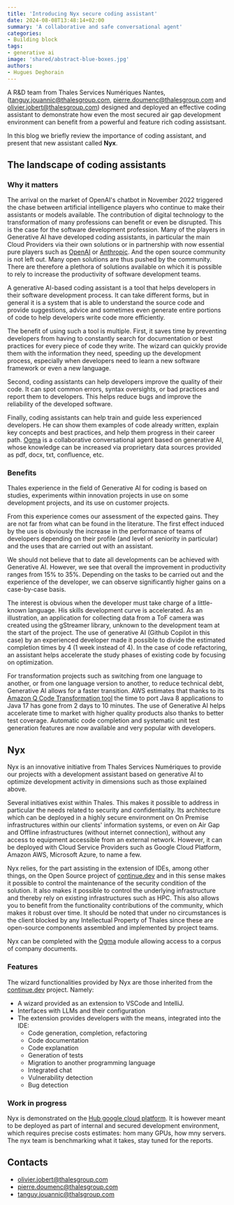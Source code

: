 ```yaml
---
title: 'Introducing Nyx secure coding assistant'
date: 2024-08-08T13:48:14+02:00
summary: 'A collaborative and safe conversational agent'
categories: 
- Building block
tags:
- generative ai
image: 'shared/abstract-blue-boxes.jpg'
authors:
- Hugues Deghorain
---
```



A R&D team from Thales Services Numériques Nantes, (tanguy.jouannic@thalesgroup.com, pierre.doumenc@thalesgroup.com and olivier.jobert@thalesgroup.com) designed and deployed an effective coding assistant to demonstrate how even the most secured air gap development environment can benefit from a powerful and feature rich coding assistsant. 

In this blog we briefly review the importance of coding assistant, and present that new assistant called **Nyx**.


## The landscape of coding assistants

### Why it matters

The arrival on the market of OpenAI's chatbot in November 2022 triggered the chase between artificial intelligence players who continue to make their assistants or models available. The contribution of digital technology to the transformation of many professions can benefit or even be disrupted. This is the case for the software development profession. Many of the players in Generative AI have developed coding assistants, in particular the main Cloud Providers via their own solutions or in partnership with now essential pure players such as [OpenAI](https://openai.com/) or [Anthropic](https://www.anthropic.com/). And the open source community is not left out. Many open solutions are thus pushed by the community. There are therefore a plethora of solutions available on which it is possible to rely to increase the productivity of software development teams.

A generative AI-based coding assistant is a tool that helps developers in their software development process. It can take different forms, but in general it is a system that is able to understand the source code and provide suggestions, advice and sometimes even generate entire portions of code to help developers write code more efficiently.

The benefit of using such a tool is multiple. First, it saves time by preventing developers from having to constantly search for documentation or best practices for every piece of code they write. The wizard can quickly provide them with the information they need, speeding up the development process, especially when developers need to learn a new software framework or even a new language.

Second, coding assistants can help developers improve the quality of their code. It can spot common errors, syntax oversights, or bad practices and report them to developers. This helps reduce bugs and improve the reliability of the developed software.

Finally, coding assistants can help train and guide less experienced developers. He can show them examples of code already written, explain key concepts and best practices, and help them progress in their career path.
[Ogma](/building-block/ogma) is a collaborative conversational agent based on generative AI, 
whose knowledge can be increased via proprietary data sources provided as pdf, docx, txt, confluence, etc.

### Benefits

Thales experience in the field of Generative AI for coding is based on studies, experiments within innovation projects in use on some development projects, and its use on customer projects.

From this experience comes our assessment of the expected gains. They are not far from what can be found in the literature.
The first effect induced by the use is obviously the increase in the performance of teams of developers depending on their profile (and level of seniority in particular) and the uses that are carried out with an assistant.

We should not believe that to date all developments can be achieved with Generative AI. However, we see that overall the improvement in productivity ranges from 15% to 35%. Depending on the tasks to be carried out and the experience of the developer, we can observe significantly higher gains on a case-by-case basis.

The interest is obvious when the developer must take charge of a little-known language. His skills development curve is accelerated. As an illustration, an application for collecting data from a ToF camera was created using the gStreamer library, unknown to the development team at the start of the project. The use of generative AI (Github Copilot in this case) by an experienced developer made it possible to divide the estimated completion times by 4 (1 week instead of 4).
In the case of code refactoring, an assistant helps accelerate the study phases of existing code by focusing on optimization. 

For transformation projects such as switching from one language to another, or from one language version to another, to reduce technical debt, Generative AI allows for a faster transition. AWS estimates that thanks to its [Amazon Q Code Transformation tool](https://aws.amazon.com/q/developer/code-transformation/#aws-page-content-main) the time to port Java 8 applications to Java 17 has gone from 2 days to 10 minutes.
The use of Generative AI helps accelerate time to market with higher quality products also thanks to better test coverage. Automatic code completion and systematic unit test generation features are now available and very popular with developers.

## Nyx

Nyx is an innovative initiative from Thales Services Numériques to provide our projects with a development assistant based on generative AI to optimize development activity in dimensions such as those explained above.

Several initiatives exist within Thales. This makes it possible to address in particular the needs related to security and confidentiality. Its architecture which can be deployed in a highly secure environment on On Premise infrastructures within our clients' information systems, or even on Air Gap and Offline infrastructures (without internet connection), without any access to equipment accessible from an external network. However, it can be deployed with Cloud Service Providers such as Google Cloud Platform, Amazon AWS, Microsoft Azure, to name a few.

Nyx relies, for the part assisting in the extension of IDEs, among other things, on the Open Source project of 
[continue.dev](https://www.continue.dev/) and in this sense makes it possible to control the maintenance of the security condition of the solution. It also makes it possible to control the underlying infrastructure and thereby rely on existing infrastructures such as HPC.
This also allows you to benefit from the functionality contributions of the community, which makes it robust over time.
It should be noted that under no circumstances is the client blocked by any Intellectual Property of Thales since these are open-source components assembled and implemented by project teams.

Nyx can be completed with the [Ogma](/building-blocks/ogma) module allowing access to a corpus of company documents. 

### Features

The wizard functionalities provided by Nyx are those inherited from 
the [continue.dev](https://www.continue.dev/) project. Namely:

* A wizard provided as an extension to VSCode and IntelliJ.
* Interfaces with LLMs and their configuration
* The extension provides developers with the means, integrated into the IDE:
  * Code generation, completion, refactoring
  * Code documentation
  * Code explanation
  * Generation of tests
  * Migration to another programming language
  * Integrated chat
  * Vulnerability detection
  * Bug detection

### Work in progress

Nyx is demonstrated on the [Hub google cloud platform](/docs/hub-overview/). It is however meant to be deployed as part
of internal and secured development environment, which requires precise costs estimates: hom many GPUs,
how mny servers.  The nyx team is benchmarking what it takes, stay tuned for the reports.


## Contacts

- olivier.jobert@thalesgroup.com
- pierre.doumenc@thalesgroup.com
- tanguy.jouannic@thalsgroup.com





